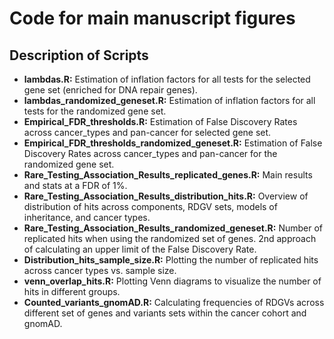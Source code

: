 # Code for main manuscript figures

## Description of Scripts
* **lambdas.R:** Estimation of inflation factors for all tests for the selected gene set (enriched for DNA repair genes).
* **lambdas_randomized_geneset.R:** Estimation of inflation factors for all tests for the randomized gene set.
* **Empirical_FDR_thresholds.R:** Estimation of False Discovery Rates across cancer_types and pan-cancer for selected gene set.
* **Empirical_FDR_thresholds_randomized_geneset.R:** Estimation of False Discovery Rates across cancer_types and pan-cancer for the randomized gene set.
* **Rare_Testing_Association_Results_replicated_genes.R:** Main results and stats at a FDR of 1%.
* **Rare_Testing_Association_Results_distribution_hits.R:** Overview of distribution of hits across components, RDGV sets, models of inheritance, and cancer types.
* **Rare_Testing_Association_Results_randomized_geneset.R:** Number of replicated hits when using the randomized set of genes. 2nd approach of calculating an upper limit of the False Discovery Rate.
* **Distribution_hits_sample_size.R:** Plotting the number of replicated hits across cancer types vs. sample size.
* **venn_overlap_hits.R:**  Plotting Venn diagrams to visualize the number of hits in different groups. 
* **Counted_variants_gnomAD.R:**  Calculating frequencies of RDGVs across different set of genes and variants sets within the cancer cohort and gnomAD.
